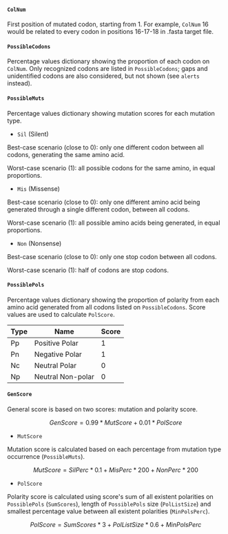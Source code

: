 #### `ColNum`

First position of mutated codon, starting from 1. For example, `ColNum` 16 would be related to every codon in positions 16-17-18 in .fasta target file.

#### `PossibleCodons`

Percentage values dictionary showing the proportion of each codon on `ColNum`. Only recognized codons are listed in `PossibleCodons`; gaps and unidentified codons are also considered, but not shown (see `alerts` instead).

#### `PossibleMuts`

Percentage values dictionary showing mutation scores for each mutation type.

* `Sil` (Silent)

Best-case scenario (close to 0): only one different codon between all codons, generating the same amino acid.

Worst-case scenario (1): all possible codons for the same amino, in equal proportions.

* `Mis` (Missense)

Best-case scenario (close to 0): only one different amino acid being generated through a single different codon, between all codons.

Worst-case scenario (1): all possible amino acids being generated, in equal proportions.

* `Non` (Nonsense)

Best-case scenario (close to 0): only one stop codon between all codons.

Worst-case scenario (1): half of codons are stop codons.

#### `PossiblePols`

Percentage values dictionary showing the proportion of polarity from each amino acid generated from all codons listed on `PossibleCodons`. Score values are used to calculate `PolScore`.

| Type | Name               | Score |
|------|--------------------|-------|
| Pp   | Positive Polar     | 1     |
| Pn   | Negative Polar     | 1     |
| Nc   | Neutral Polar      | 0     |
| Np   | Neutral Non\-polar | 0     |

#### `GenScore`

General score is based on two scores: mutation and polarity score.

```math
GenScore = 0.99*MutScore + 0.01*PolScore
```

* `MutScore`

Mutation score is calculated based on each percentage from mutation type occurrence (`PossibleMuts`).

```math
MutScore = SilPerc*0.1 + MisPerc*200 + NonPerc*200
```

* `PolScore`

Polarity score is calculated using score's sum of all existent polarities on `PossiblePols` (`SumScores`), length of `PossiblePols` size (`PolListSize`) and smallest percentage value between all existent polarities (`MinPolsPerc`).

```math
PolScore = SumScores*3 + PolListSize*0.6 + MinPolsPerc
```